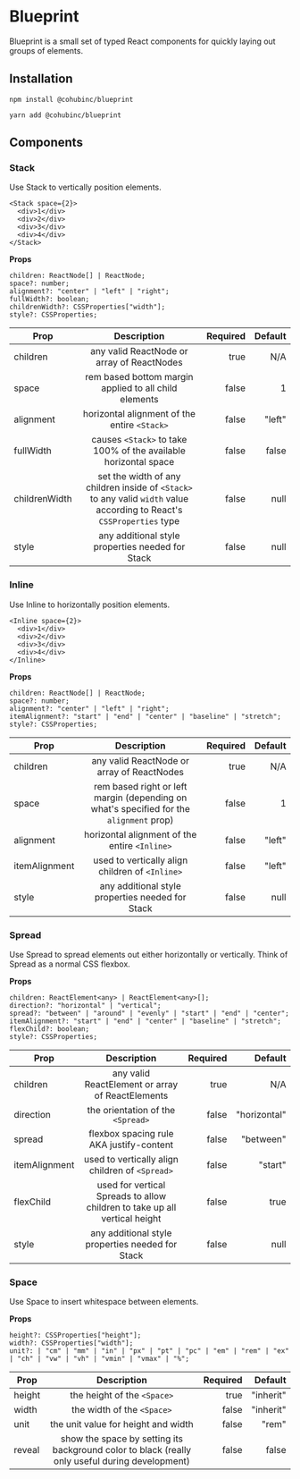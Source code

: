 # Blueprint

Blueprint is a small set of typed React components for quickly laying out groups of elements.

## Installation

`npm install @cohubinc/blueprint`

`yarn add @cohubinc/blueprint`

## Components

### Stack

Use Stack to vertically position elements.

```
<Stack space={2}>
  <div>1</div>
  <div>2</div>
  <div>3</div>
  <div>4</div>
</Stack>
```

**Props**

```
children: ReactNode[] | ReactNode;
space?: number;
alignment?: "center" | "left" | "right";
fullWidth?: boolean;
childrenWidth?: CSSProperties["width"];
style?: CSSProperties;
```

| Prop          |                                                      Description                                                       | Required | Default |
| ------------- | :--------------------------------------------------------------------------------------------------------------------: | -------: | ------: |
| children      |                                       any valid ReactNode or array of ReactNodes                                       |     true |     N/A |
| space         |                                 rem based bottom margin applied to all child elements                                  |    false |       1 |
| alignment     |                                      horizontal alignment of the entire `<Stack>`                                      |    false |  "left" |
| fullWidth     |                            causes `<Stack>` to take 100% of the available horizontal space                             |    false |   false |
| childrenWidth | set the width of any children inside of `<Stack>` to any valid `width` value according to React's `CSSProperties` type |    false |    null |
| style         |                                    any additional style properties needed for Stack                                    |    false |    null |

### Inline

Use Inline to horizontally position elements.

```
<Inline space={2}>
  <div>1</div>
  <div>2</div>
  <div>3</div>
  <div>4</div>
</Inline>
```

**Props**

```
children: ReactNode[] | ReactNode;
space?: number;
alignment?: "center" | "left" | "right";
itemAlignment?: "start" | "end" | "center" | "baseline" | "stretch";
style?: CSSProperties;
```

| Prop          |                                       Description                                       | Required | Default |
| ------------- | :-------------------------------------------------------------------------------------: | -------: | ------: |
| children      |                       any valid ReactNode or array of ReactNodes                        |     true |     N/A |
| space         | rem based right or left margin (depending on what's specified for the `alignment` prop) |    false |       1 |
| alignment     |                      horizontal alignment of the entire `<Inline>`                      |    false |  "left" |
| itemAlignment |                     used to vertically align children of `<Inline>`                     |    false |  "left" |
| style         |                    any additional style properties needed for Stack                     |    false |    null |

### Spread

Use Spread to spread elements out either horizontally or vertically. Think of Spread as a normal CSS flexbox.

**Props**

```
children: ReactElement<any> | ReactElement<any>[];
direction?: "horizontal" | "vertical";
spread?: "between" | "around" | "evenly" | "start" | "end" | "center";
itemAlignment?: "start" | "end" | "center" | "baseline" | "stretch";
flexChild?: boolean;
style?: CSSProperties;
```

| Prop          |                                Description                                 | Required |      Default |
| ------------- | :------------------------------------------------------------------------: | -------: | -----------: |
| children      |              any valid ReactElement or array of ReactElements              |     true |          N/A |
| direction     |                     the orientation of the `<Spread>`                      |    false | "horizontal" |
| spread        |                  flexbox spacing rule AKA justify-content                  |    false |    "between" |
| itemAlignment |              used to vertically align children of `<Spread>`               |    false |      "start" |
| flexChild     | used for vertical Spreads to allow children to take up all vertical height |    false |         true |
| style         |              any additional style properties needed for Stack              |    false |         null |

### Space

Use Space to insert whitespace between elements.

**Props**

```
height?: CSSProperties["height"];
width?: CSSProperties["width"];
unit?: | "cm" | "mm" | "in" | "px" | "pt" | "pc" | "em" | "rem" | "ex" | "ch" | "vw" | "vh" | "vmin" | "vmax" | "%";
```

| Prop   |                                           Description                                           | Required |   Default |
| ------ | :---------------------------------------------------------------------------------------------: | -------: | --------: |
| height |                                   the height of the `<Space>`                                   |     true | "inherit" |
| width  |                                   the width of the `<Space>`                                    |    false | "inherit" |
| unit   |                               the unit value for height and width                               |    false |     "rem" |
| reveal | show the space by setting its background color to black (really only useful during development) |    false |     false |
